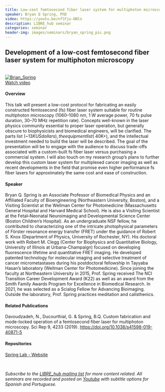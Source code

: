 ```yaml
---
title: Low-cost femtosecond fiber laser system for multiphoton microscopy
speaker: Bryan Q Spring, PhD
video: https://youtu.be/nflFju-ONlo
description: LIBRE_hub seminar
categories: seminar
header-img: images/seminars/bryan_spring_pic.png
---
```


## Development of a low-cost femtosecond fiber laser system for multiphoton microscopy

<br>

<div class="thumbnail-container">
  <a href="https://youtu.be/nflFju-ONlo">
    <img class="thumbnail" src="http://img.youtube.com/vi/nflFju-ONlo/0.jpg" alt="Brian_Spring">
    <div class="overlay">
      <span class="text">Watch video</span>
    </div>
  </a>
</div>

#### Overview
This talk will present a low-cost protocol for fabricating an easily constructed femtosecond (fs) fiber laser system suitable for routine multiphoton microscopy (1060–1080 nm, 1 W average power, 70 fs pulse duration, 30–70 MHz repetition rate). Concepts well-known in the laser physics community essential to proper laser operation, but generally obscure to biophysicists and biomedical engineers, will be clarified. The parts list (~$13K US dollars), the equipment list (~$40K+), and the intellectual investment needed to build the laser will be described. The goal of the presentation will be to engage with the audience to discuss trade-offs associated with a custom-built fs fiber laser versus purchasing a commercial system. I will also touch on my research group’s plans to further develop this custom laser system for multiplexed cancer imaging as well as recent developments in the field that promise even higher performance fs fiber lasers for approximately the same cost and ease of construction.

#### Speaker
Bryan Q. Spring is an Associate Professor of Biomedical Physics and an Affiliated Faculty of Bioengineering (Northeastern University, Boston), and a Visiting Scientist at the Wellman Center for Photomedicine (Massachusetts General Hospital and Harvard Medical School). He is also a Visiting Scientist at the Fetal–Neonatal Neuroimaging and Developmental Science Center (Boston Children’s Hospital). As an undergraduate NSF fellow, he contributed to characterizing one of the intricate photophysical parameters of Förster resonance energy transfer (FRET) under the guidance of Robert S. Knox (Department of Physics, University of Rochester, NY). His doctoral work with Robert M. Clegg (Center for Biophysics and Quantitative Biology, University of Illinois at Urbana-Champaign) focused on developing fluorescence lifetime and quantitative FRET imaging. He developed patented technology for molecular imaging and selective treatment of cancer micrometastases during his postdoctoral fellowship in Tayyaba Hasan’s laboratory (Wellman Center for Photomedicine). Since joining the faculty at Northeastern University in 2015, Prof. Spring received The NCI Transition Career Development Award (K22) as well as an award from the Smith Family Awards Program for Excellence in Biomedical Research. In 2021, he was selected as a Scialog Fellow for Advancing Bioimaging. Outside the laboratory, Prof. Spring practices meditation and calisthenics.

#### Related Publications
Davoudzadeh, N., Ducourthial, G. & Spring, B.Q. Custom fabrication and mode-locked operation of a femtosecond fiber laser for multiphoton microscopy. Sci Rep 9, 4233 (2019). https://doi.org/10.1038/s41598-019-40871-5 
‌
#### Repositories
[Spring Lab - Website](https://sites.google.com/view/springlabnu/)

<br>

*Subscribe to the [LIBRE_hub mailing list](https://mailchi.mp/2efa11be3d6b/libre_hub) for more content related. All seminars are recorded and posted on [Youtube](https://www.youtube.com/channel/UCKaffupDA8KKrDE0rd668Xw) with subtitle options for Spanish and Portuguese.*
